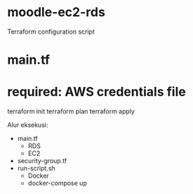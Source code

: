 # moodle-ec2-rds
Terraform configuration script

# main.tf
# required: AWS credentials file

terraform init
terraform plan
terraform apply

Alur eksekusi:
- main.tf
  - RDS
  - EC2
- security-group.tf
- run-script.sh
  - Docker
  - docker-compose up
